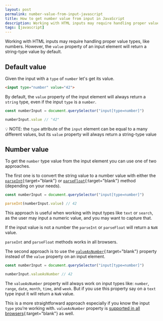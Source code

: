 ```yaml
---
layout: post
permalink: number-value-from-input-javascript
title: How to get number value from input in JavaScript
description: Working with HTML inputs may require handling proper value types, like numbers. However, the value property of an input element will return a string-type value by default.
tags: [javascript]
---
```


Working with HTML inputs may require handling proper value types, like numbers. However, the `value` property of an input element will return a string-type value by default.

## Default value

Given the input with a `type` of `number` let's get its value.

```html
<input type="number" value="42">
```

By default, the `value` property of the input element will always return a `string` type, even if the input `type` is a `number`.

```javascript
const numberInput = document.querySelector("input[type=number]")

numberInput.value // "42"
```

<p class="note">💡 NOTE: the <code>type</code> attribute of the <code>input</code> element can be equal to a many different values, but its <code>value</code> property will always return a string-type value</p>

## Number value

To get the `number` type value from the input element you can use one of two approaches.

The first one is to convert the string value to a number value with either the [`parseInt`](https://developer.mozilla.org/en-US/docs/Web/JavaScript/Reference/Global_Objects/parseInt){:target="blank"} or [`parseFloat`](https://developer.mozilla.org/en-US/docs/Web/JavaScript/Reference/Global_Objects/parseFloat){:target="blank"} method (depending on your needs).

```javascript
const numberInput = document.querySelector("input[type=number]")

parseInt(numberInput.value) // 42
```

This approach is useful when working with input types like `text` or `search`, as the user may input a numeric value, and you may want to capture that.

If the input value is not a number the `parseInt` or `parseFloat` will return a `NaN` value.

`parseInt` and `parseFloat` methods works in all browsers.

The second approach is to use the [`valueAsNumber`](https://developer.mozilla.org/en-US/docs/Web/API/HTMLInputElement#instance_properties){:target="blank"} property instead of the `value` property on an input element.

```javascript
const numberInput = document.querySelector("input[type=number]")

numberInput.valueAsNumber // 42
```

The `valueAsNumber` property will always work on input types like: `number`, `range`, `date`, `month`, `time`, and `week`. But if you use this property say on a `text` type input it will return a `NaN` value.

This is a more straightforward approach especially if you know the input `type` you’re working with. `valueAsNumber` property is [supported in all browsers](https://caniuse.com/mdn-api_htmlinputelement_valueasnumber){:target="blank"} as well.

